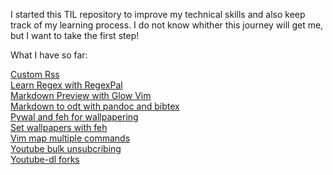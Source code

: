I started this TIL repository to improve my technical skills and also keep track of my learning process. I do not know whither this journey will get me, but I want to take the first step!

What I have so far:

[Custom Rss](Custom%20Rss.md)  
[Learn Regex with RegexPal](Learn%20Regex%20with%20RegexPal.md)  
[Markdown Preview with Glow Vim](Markdown%20Preview%20with%20Glow%20Vim.md)  
[Markdown to odt with pandoc and bibtex](Markdown%20to%20odt%20with%20pandoc%20and%20bibtex.md)  
[Pywal and feh for wallpapering](Pywal%20and%20feh%20for%20wallpapering.md)  
[Set wallpapers with feh](Set%20wallpapers%20with%20feh.md)  
[Vim map multiple commands](Vim%20map%20multiple%20commands.md)  
[Youtube bulk unsubcribing](Youtube%20bulk%20unsubcribing.md)  
[Youtube-dl forks](Youtube-dl%20forks.md)  
